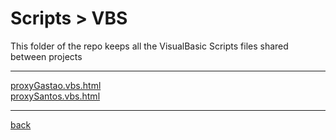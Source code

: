 # Scripts > VBS
This folder of the repo keeps all the VisualBasic Scripts files shared between projects

---------------------------
[proxyGastao.vbs.html](proxyGastao.vbs.html)<br>
[proxySantos.vbs.html](proxySantos.vbs.html)<br>

---------------------------

[back](../)

